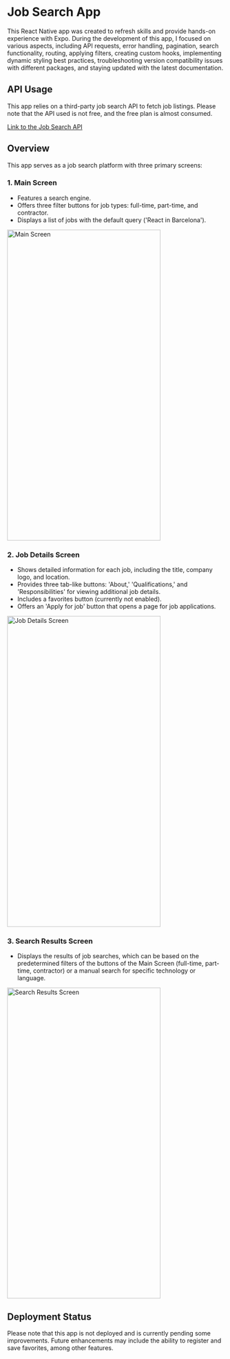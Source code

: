 # Job Search App

This React Native app was created to refresh skills and provide hands-on experience with Expo. During the development of this app, I focused on various aspects, including API requests, error handling, pagination, search functionality, routing, applying filters, creating custom hooks, implementing dynamic styling best practices, troubleshooting version compatibility issues with different packages, and staying updated with the latest documentation.

## API Usage

This app relies on a third-party job search API to fetch job listings. Please note that the API used is not free, and the free plan is almost consumed.

[Link to the Job Search API](https://www.exampleapi.com/job-search-api)

## Overview

This app serves as a job search platform with three primary screens:

### 1. Main Screen

- Features a search engine.
- Offers three filter buttons for job types: full-time, part-time, and contractor.
- Displays a list of jobs with the default query ('React in Barcelona').
  
 <img src="https://res.cloudinary.com/getoutbcn/image/upload/v1695380349/portfolio/projects/rnativejobs1_-_copia_okccsg.jpg" width="356" height="721" alt="Main Screen">

### 2. Job Details Screen

- Shows detailed information for each job, including the title, company logo, and location.
- Provides three tab-like buttons: 'About,' 'Qualifications,' and 'Responsibilities' for viewing additional job details.
- Includes a favorites button (currently not enabled).
- Offers an 'Apply for job' button that opens a page for job applications.

<img src="https://res.cloudinary.com/getoutbcn/image/upload/v1695380349/portfolio/projects/rnativejobs2_-_copia_dyy9yz.jpg" width="356" height="721" alt="Job Details Screen">

### 3. Search Results Screen

- Displays the results of job searches, which can be based on the predetermined filters of the buttons of the Main Screen (full-time, part-time, contractor) or a manual search for specific technology or language.

<img src="https://res.cloudinary.com/getoutbcn/image/upload/v1695399935/rnativejobs3_nizfvo.jpg" width="356" height="721" alt="Search Results Screen">

## Deployment Status

Please note that this app is not deployed and is currently pending some improvements. Future enhancements may include the ability to register and save favorites, among other features.




